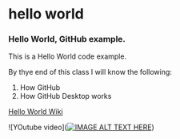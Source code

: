 # hello world
### Hello World, GitHub example.

This is a Hello World code example.

By thye end of this class I will know the following:
1. How GitHub
2. How GitHub Desktop works

[Hello World Wiki](https://en.wikipedia.org/wiki/%22Hello,_World!%22_program)

![YOutube video]([![IMAGE ALT TEXT HERE](http://img.youtube.com/vi/YOUTUBE_VIDEO_ID_HERE/0.jpg)](http://www.youtube.com/watch?v=YOUTUBE_VIDEO_ID_HERE))
